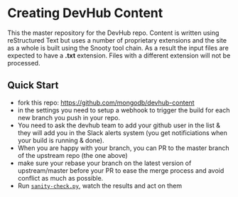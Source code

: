 # Creating DevHub Content

This the master repository for the DevHub repo. Content is written using reStructured Text but uses a number of proprietary extensions and the site as a whole is built using the Snooty tool chain. As a result the input files are expected to have a **.txt** extension. Files with a different extension will not be processed. 

## Quick Start
- fork this repo: https://github.com/mongodb/devhub-content
- in the settings you need to setup a webhook to trigger the build for each new branch you push in your repo. 
- You need to ask the devhub team to add your github user in the list & they will add you in the Slack alerts system (you get notificiations when your build is running & done).
- When you are happy with your branch, you can PR to the master branch of the upstream repo (the one above)
- make sure your rebase your branch on the latest version of upstream/master before your PR to ease the merge process and avoid conflict as much as possible.
- Run [`sanity-check.py`](https://github.com/mongodb/devhub-content/tree/master/sanity-check), watch the results and act on them
